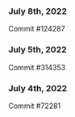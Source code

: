 ### July 8th, 2022

Commit #124287

### July 5th, 2022

Commit #314353


### July 4th, 2022

Commit #72281
